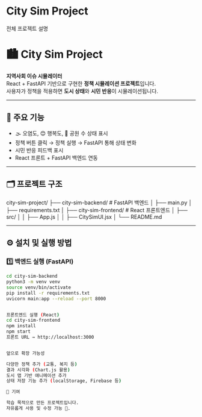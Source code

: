 # City Sim Project
전체 프로젝트 설명

# 🏙️ City Sim Project

**지역사회 이슈 시뮬레이터**  
React + FastAPI 기반으로 구현한 **정책 시뮬레이션 프로젝트**입니다.  
사용자가 정책을 적용하면 **도시 상태**와 **시민 반응**이 시뮬레이션됩니다.

---

## 📌 주요 기능

- 🌫️ 오염도, 😊 행복도, 🌳 공원 수 상태 표시
- 정책 버튼 클릭 → 정책 실행 → FastAPI 통해 상태 변화
- 시민 반응 피드백 표시
- React 프론트 + FastAPI 백엔드 연동

---

## 🗂️ 프로젝트 구조
city-sim-project/
├── city-sim-backend/ # FastAPI 백엔드
│ ├── main.py
│ ├── requirements.txt
│
├── city-sim-frontend/ # React 프론트엔드
│ ├── src/
│ │ ├── App.js
│ │ ├── CitySimUI.jsx
│
└── README.md


---

## ⚙️ 설치 및 실행 방법

### 1️⃣ 백엔드 실행 (FastAPI)

```bash
cd city-sim-backend
python3 -m venv venv
source venv/bin/activate
pip install -r requirements.txt
uvicorn main:app --reload --port 8000


프론트엔드 실행 (React)
cd city-sim-frontend
npm install
npm start
프론트 URL → http://localhost:3000


앞으로 확장 가능성

다양한 정책 추가 (교통, 복지 등)
결과 시각화 (Chart.js 활용)
도시 맵 기반 애니메이션 추가
상태 저장 기능 추가 (localStorage, Firebase 등)

🙏 기여

학습 목적으로 만든 프로젝트입니다.
자유롭게 사용 및 수정 가능 🚀.

